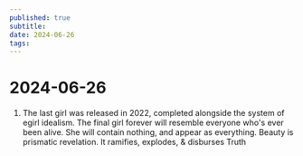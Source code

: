 ```yaml
---
published: true
subtitle: 
date: 2024-06-26
tags: 
---
```


# 2024-06-26

1. The last girl was released in 2022, completed alongside the system of egirl idealism. The final girl forever will resemble everyone who's ever been alive. She will contain nothing, and appear as everything. Beauty is prismatic revelation. It ramifies, explodes, & disburses Truth